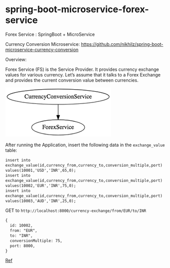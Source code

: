 # spring-boot-microservice-forex-service
 Forex Service : SpringBoot + MicroService
 
 Currency Conversion Microservice: https://github.com/nikhilz/spring-boot-microservice-currency-conversion
 
 Overview:
 
 Forex Service (FS) is the Service Provider. It provides currency exchange values for various currency. Let’s assume that it talks to a Forex Exchange and provides the current conversion value between currencies.
 
 
<img src= "https://github.com/nikhilz/spring-boot-microservice-currency-conversion/blob/master/src/main/resources/static/Spring-Boot-Microservice-1-CCS-FS.png" >
 
 After running the Application, insert the following data in the `exchange_value` table:
````
insert into exchange_value(id,currency_from,currency_to,conversion_multiple,port)
values(10001,'USD','INR',65,0);
insert into exchange_value(id,currency_from,currency_to,conversion_multiple,port)
values(10002,'EUR','INR',75,0);
insert into exchange_value(id,currency_from,currency_to,conversion_multiple,port)
values(10003,'AUD','INR',25,0);
````
 
 
 GET to `http://localhost:8000/currency-exchange/from/EUR/to/INR`

```` 
{
  id: 10002,
  from: "EUR",
  to: "INR",
  conversionMultiple: 75,
  port: 8000,
} 
````

[Ref](https://www.springboottutorial.com/creating-microservices-with-spring-boot-part-2-forex-microservice)
